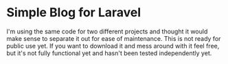 # Simple Blog for Laravel

I'm using the same code for two different projects and thought it would make sense to separate it out for ease of maintenance. This is not ready for public use yet. If you want to download it and mess around with it feel free, but it's not fully functional yet and hasn't been tested independently yet.
